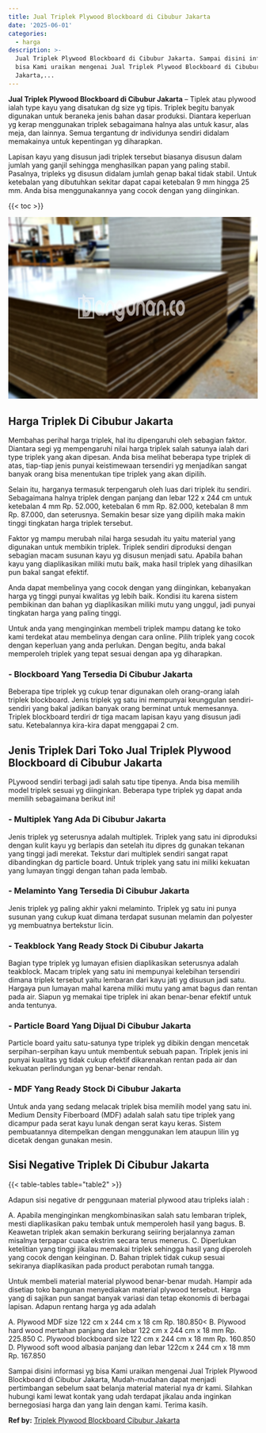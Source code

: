 ```yaml
---
title: Jual Triplek Plywood Blockboard di Cibubur Jakarta
date: '2025-06-01'
categories:
  - harga
description: >-
  Jual Triplek Plywood Blockboard di Cibubur Jakarta. Sampai disini informasi yg
  bisa Kami uraikan mengenai Jual Triplek Plywood Blockboard di Cibubur
  Jakarta,...
---
```


**Jual Triplek Plywood Blockboard di Cibubur Jakarta** – Tiplek atau plywood ialah type kayu yang disatukan dg size yg tipis. Triplek begitu banyak digunakan untuk beraneka jenis bahan dasar produksi. Diantara keperluan yg kerap menggunakan triplek sebagaimana halnya alas untuk kasur, alas meja, dan lainnya. Semua tergantung dr individunya sendiri didalam memakainya untuk kepentingan yg diharapkan.

Lapisan kayu yang disusun jadi triplek tersebut biasanya disusun dalam jumlah yang ganjil sehingga menghasilkan papan yang paling stabil. Pasalnya, tripleks yg disusun didalam jumlah genap bakal tidak stabil. Untuk ketebalan yang dibutuhkan sekitar dapat capai ketebalan 9 mm hingga 25 mm. Anda bisa menggunakannya yang cocok dengan yang diinginkan.

{{< toc >}}

![Jual Triplek Plywood Blockboard di Cibubur Jakarta](/images/jual-triplek-murah-03.png)

## Harga Triplek Di Cibubur Jakarta

Membahas perihal harga triplek, hal itu dipengaruhi oleh sebagian faktor. Diantara segi yg mempengaruhi nilai harga triplek salah satunya ialah dari type triplek yang akan dipesan. Anda bisa melihat beberapa type triplek di atas, tiap-tiap jenis punyai keistimewaan tersendiri yg menjadikan sangat banyak orang bisa menentukan tipe triplek yang akan dipilih.

Selain itu, harganya termasuk terpengaruh oleh luas dari triplek itu sendiri. Sebagaimana halnya triplek dengan panjang dan lebar 122 x 244 cm untuk ketebalan 4 mm Rp. 52.000, ketebalan 6 mm Rp. 82.000, ketebalan 8 mm Rp. 87.000, dan seterusnya. Semakin besar size yang dipilih maka makin tinggi tingkatan harga triplek tersebut.

Faktor yg mampu merubah nilai harga sesudah itu yaitu material yang digunakan untuk membikin triplek. Triplek sendiri diproduksi dengan sebagian macam susunan kayu yg disusun menjadi satu. Apabila bahan kayu yang diaplikasikan miliki mutu baik, maka hasil triplek yang dihasilkan pun bakal sangat efektif.

Anda dapat membelinya yang cocok dengan yang diinginkan, kebanyakan harga yg tinggi punyai kwalitas yg lebih baik. Kondisi itu karena sistem pembikinan dan bahan yg diaplikasikan miliki mutu yang unggul, jadi punyai tingkatan harga yang paling tinggi.

Untuk anda yang menginginkan membeli triplek mampu datang ke toko kami terdekat atau membelinya dengan cara online. Pilih triplek yang cocok dengan keperluan yang anda perlukan. Dengan begitu, anda bakal memperoleh triplek yang tepat sesuai dengan apa yg diharapkan.

### \- Blockboard Yang Tersedia Di Cibubur Jakarta

Beberapa tipe triplek yg cukup tenar digunakan oleh orang-orang ialah triplek blockboard. Jenis triplek yg satu ini mempunyai keunggulan sendiri-sendiri yang bakal jadikan banyak orang berminat untuk memesannya. Triplek blockboard terdiri dr tiga macam lapisan kayu yang disusun jadi satu. Ketebalannya kira-kira dapat menggapai 2 cm.

## Jenis Triplek Dari Toko Jual Triplek Plywood Blockboard di Cibubur Jakarta

PLywood sendiri terbagi jadi salah satu tipe tipenya. Anda bisa memilih model triplek sesuai yg diinginkan. Beberapa type triplek yg dapat anda memilih sebagaimana berikut ini!

### \- Multiplek Yang Ada Di Cibubur Jakarta

Jenis triplek yg seterusnya adalah multiplek. Triplek yang satu ini diproduksi dengan kulit kayu yg berlapis dan setelah itu dipres dg gunakan tekanan yang tinggi jadi merekat. Tekstur dari multiplek sendiri sangat rapat dibandingkan dg particle board. Untuk triplek yang satu ini miliki kekuatan yang lumayan tinggi dengan tahan pada lembab.

### \- Melaminto Yang Tersedia Di Cibubur Jakarta

Jenis triplek yg paling akhir yakni melaminto. Triplek yg satu ini punya susunan yang cukup kuat dimana terdapat susunan melamin dan polyester yg membuatnya bertekstur licin.

### \- Teakblock Yang Ready Stock Di Cibubur Jakarta

Bagian type triplek yg lumayan efisien diaplikasikan seterusnya adalah teakblock. Macam triplek yang satu ini mempunyai kelebihan tersendiri dimana triplek tersebut yaitu lembaran dari kayu jati yg disusun jadi satu. Hargaya pun lumayan mahal karena miliki mutu yang amat bagus dan rentan pada air. Siapun yg memakai tipe triplek ini akan benar-benar efektif untuk anda tentunya.

### \- Particle Board Yang Dijual Di Cibubur Jakarta

Particle board yaitu satu-satunya type triplek yg dibikin dengan mencetak serpihan-serpihan kayu untuk membentuk sebuah papan. Triplek jenis ini punyai kualitas yg tidak cukup efektif dikarenakan rentan pada air dan kekuatan perlindungan yg benar-benar rendah.

### \- MDF Yang Ready Stock Di Cibubur Jakarta

Untuk anda yang sedang melacak triplek bisa memilih model yang satu ini. Medium Density Fiberboard (MDF) adalah salah satu tipe triplek yang dicampur pada serat kayu lunak dengan serat kayu keras. Sistem pembuatannya ditempelkan dengan menggunakan lem ataupun lilin yg dicetak dengan gunakan mesin.

## Sisi Negative Triplek Di Cibubur Jakarta

{{< table-tables table="table2" >}}

Adapun sisi negative dr penggunaan material plywood atau tripleks ialah :

A. Apabila menginginkan mengkombinasikan salah satu lembaran triplek, mesti diaplikasikan paku tembak untuk memperoleh hasil yang bagus. B. Keawetan triplek akan semakin berkurang seiiring berjalannya zaman misalnya terpapar cuaca ekstrim secara terus menerus. C. Diperlukan ketelitian yang tinggi jikalau memakai triplek sehingga hasil yang diperoleh yang cocok dengan keinginan. D. Bahan triplek tidak cukup sesuai sekiranya diaplikasikan pada product perabotan rumah tangga.

Untuk membeli material material plywood benar-benar mudah. Hampir ada disetiap toko bangunan menyediakan material plywood tersebut. Harga yang di sajikan pun sangat banyak variasi dan tetap ekonomis di berbagai lapisan. Adapun rentang harga yg ada adalah

A. Plywood MDF size 122 cm x 244 cm x 18 cm Rp. 180.850< B. Plywood hard wood mertahan panjang dan lebar 122 cm x 244 cm x 18 mm Rp. 225.850 C. Plywood blockboard size 122 cm x 244 cm x 18 mm Rp. 160.850 D. Plywood soft wood albasia panjang dan lebar 122cm x 244 cm x 18 mm Rp. 167.850

Sampai disini informasi yg bisa Kami uraikan mengenai Jual Triplek Plywood Blockboard di Cibubur Jakarta, Mudah-mudahan dapat menjadi pertimbangan sebelum saat belanja material material nya dr kami. Silahkan hubungi kami lewat kontak yang udah terdapat jikalau anda inginkan bernegosiasi harga dan yang lain dengan kami. Terima kasih.

**Ref by:** [Triplek Plywood Blockboard Cibubur Jakarta](https://id.wikipedia.org/wiki/Triplek)
